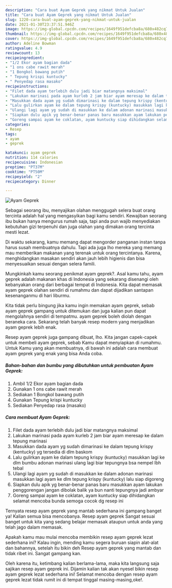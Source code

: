 ```yaml
---
description: "Cara buat Ayam Geprek yang nikmat Untuk Jualan"
title: "Cara buat Ayam Geprek yang nikmat Untuk Jualan"
slug: 1220-cara-buat-ayam-geprek-yang-nikmat-untuk-jualan
date: 2021-01-30T23:37:51.946Z
image: https://img-global.cpcdn.com/recipes/1649f951defcba8a/680x482cq70/ayam-geprek-foto-resep-utama.jpg
thumbnail: https://img-global.cpcdn.com/recipes/1649f951defcba8a/680x482cq70/ayam-geprek-foto-resep-utama.jpg
cover: https://img-global.cpcdn.com/recipes/1649f951defcba8a/680x482cq70/ayam-geprek-foto-resep-utama.jpg
author: Adeline Bowman
ratingvalue: 4.9
reviewcount: 13
recipeingredient:
- "1/2 Ekor ayam bagian dada"
- "1 ons cabe rawit merah"
- "1 Bongkol bawang putih"
- " Tepung krispi kuntucky"
- " Penyedap rasa masako"
recipeinstructions:
- "Filet dada ayam terlebih dulu jadi biar matangnya maksimal"
- "Lakukan marinasi pada ayam kurleb 2 jam biar ayam meresap ke dalam tepung marinasi"
- "Masukkan dada ayam yg sudah dimarinasi ke dalam tepung krispy (kentucky) yg tersedia di dlm baskom"
- "Lalu gulirkan ayam ke dalam tepung krispy (kuntucky) masukkan lagi ke dlm bumbu adonan marinasi ulang lagi biar tepungnya bsa nempel lbh tebal"
- "Ulangi lagi ayam yg sudah di masukkan ke dalam adonan marinasi masukkan lagi ayam ke dlm tepung krispy (kuntucky) lalu siap digoreng"
- "Siapkan dulu apik yg benar-benar panas baru masukkan ayam lakukan penggorengan jangan dibolak balik ya bun nanti tepungnya jadi ambyar"
- "Goreng sampai ayam ke coklatan, ayam kuntucky siap dihidangkan selamat mencoba bunda semoga cocok dg resep ini"
categories:
- Resep
tags:
- ayam
- geprek

katakunci: ayam geprek 
nutrition: 114 calories
recipecuisine: Indonesian
preptime: "PT37M"
cooktime: "PT50M"
recipeyield: "2"
recipecategory: Dinner

---
```



![Ayam Geprek](https://img-global.cpcdn.com/recipes/1649f951defcba8a/680x482cq70/ayam-geprek-foto-resep-utama.jpg)

Sebagai seorang ibu, menyajikan olahan menggugah selera buat orang tercinta adalah hal yang mengasyikan bagi kamu sendiri. Kewajiban seorang ibu bukan hanya mengurus rumah saja, tapi anda pun wajib menyediakan kebutuhan gizi terpenuhi dan juga olahan yang dimakan orang tercinta mesti lezat.

Di waktu  sekarang, kamu memang dapat mengorder panganan instan tanpa harus susah membuatnya dahulu. Tapi ada juga lho mereka yang memang mau memberikan makanan yang terenak untuk orang tercintanya. Karena, menghidangkan masakan sendiri akan jauh lebih higienis dan bisa menyesuaikan sesuai dengan selera famili. 



Mungkinkah kamu seorang penikmat ayam geprek?. Asal kamu tahu, ayam geprek adalah makanan khas di Indonesia yang sekarang disenangi oleh kebanyakan orang dari berbagai tempat di Indonesia. Kita dapat memasak ayam geprek olahan sendiri di rumahmu dan dapat dijadikan santapan kesenanganmu di hari liburmu.

Kita tidak perlu bingung jika kamu ingin memakan ayam geprek, sebab ayam geprek gampang untuk ditemukan dan juga kalian pun dapat mengolahnya sendiri di tempatmu. ayam geprek boleh diolah dengan beraneka cara. Sekarang telah banyak resep modern yang menjadikan ayam geprek lebih enak.

Resep ayam geprek juga gampang dibuat, lho. Kita jangan capek-capek untuk membeli ayam geprek, sebab Kamu dapat menyiapkan di rumahmu. Untuk Kamu yang akan membuatnya, di bawah ini adalah cara membuat ayam geprek yang enak yang bisa Anda coba.

<!--inarticleads1-->

##### Bahan-bahan dan bumbu yang dibutuhkan untuk pembuatan Ayam Geprek:

1. Ambil 1/2 Ekor ayam bagian dada
1. Gunakan 1 ons cabe rawit merah
1. Sediakan 1 Bongkol bawang putih
1. Gunakan  Tepung krispi kuntucky
1. Sediakan  Penyedap rasa (masako)




<!--inarticleads2-->

##### Cara membuat Ayam Geprek:

1. Filet dada ayam terlebih dulu jadi biar matangnya maksimal
1. Lakukan marinasi pada ayam kurleb 2 jam biar ayam meresap ke dalam tepung marinasi
1. Masukkan dada ayam yg sudah dimarinasi ke dalam tepung krispy (kentucky) yg tersedia di dlm baskom
1. Lalu gulirkan ayam ke dalam tepung krispy (kuntucky) masukkan lagi ke dlm bumbu adonan marinasi ulang lagi biar tepungnya bsa nempel lbh tebal
1. Ulangi lagi ayam yg sudah di masukkan ke dalam adonan marinasi masukkan lagi ayam ke dlm tepung krispy (kuntucky) lalu siap digoreng
1. Siapkan dulu apik yg benar-benar panas baru masukkan ayam lakukan penggorengan jangan dibolak balik ya bun nanti tepungnya jadi ambyar
1. Goreng sampai ayam ke coklatan, ayam kuntucky siap dihidangkan selamat mencoba bunda semoga cocok dg resep ini




Ternyata resep ayam geprek yang mantab sederhana ini gampang banget ya! Kalian semua bisa mencobanya. Resep ayam geprek Sangat sesuai banget untuk kita yang sedang belajar memasak ataupun untuk anda yang telah jago dalam memasak.

Apakah kamu mau mulai mencoba membikin resep ayam geprek lezat sederhana ini? Kalau ingin, mending kamu segera buruan siapin alat-alat dan bahannya, setelah itu bikin deh Resep ayam geprek yang mantab dan tidak ribet ini. Sangat gampang kan. 

Oleh karena itu, ketimbang kalian berlama-lama, maka kita langsung saja sajikan resep ayam geprek ini. Dijamin kalian tak akan nyesel bikin resep ayam geprek lezat sederhana ini! Selamat mencoba dengan resep ayam geprek lezat tidak rumit ini di tempat tinggal masing-masing,oke!.

